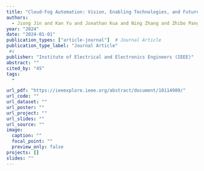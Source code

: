 ```yaml
---
title: "Cloud-Fog Automation: Vision, Enabling Technologies, and Future Research Directions"
authors:
  - Jiong Jin and Kan Yu and Jonathan Kua and Ning Zhang and Zhibo Pang and Qing-Long Han
year: "2024"
date: "2024-01-01"
publication_types: ["article-journal"]  # Journal Article
publication_type_label: "Journal Article"
 #s
publisher: "Institute of Electrical and Electronics Engineers (IEEE)"
abstract: ""
cited_by: "45"
tags:
  - 

url_pdf: "https://ieeexplore.ieee.org/abstract/document/10114989/"
url_code: ""
url_dataset: ""
url_poster: ""
url_project: ""
url_slides: ""
url_source: ""
image:
  caption: ""
  focal_point: ""
  preview_only: false
projects: []
slides: ""
---
```

